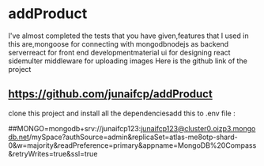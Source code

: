 # addProduct

I've almost completed the tests that you have given,features that I used in this are,mongoose for connecting with mongodbnodejs as backend serverreact for front end developmentmaterial ui for designing react sidemulter middleware for uploading images
Here is the github link of the project 

## https://github.com/junaifcp/addProduct

clone this project and install all the dependenciesadd this to .env file : 

##MONGO=mongodb+srv://junaifcp123:junaifcp123@cluster0.oizp3.mongodb.net/mySpace?authSource=admin&replicaSet=atlas-me8otp-shard-0&w=majority&readPreference=primary&appname=MongoDB%20Compass&retryWrites=true&ssl=true
